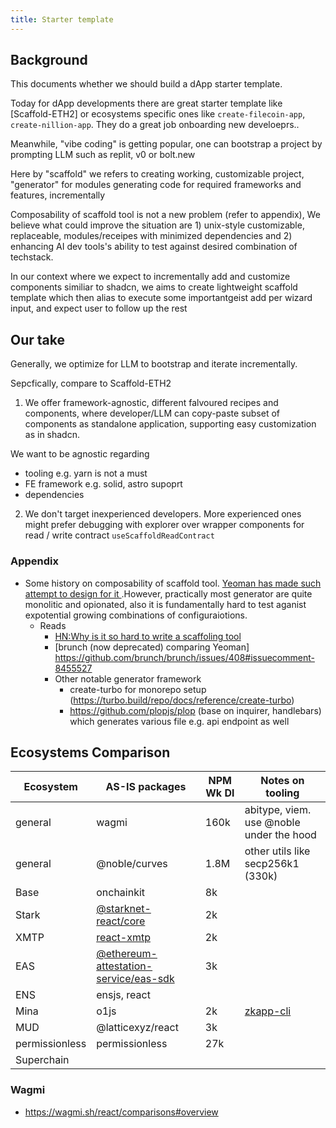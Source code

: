 ```yaml
---
title: Starter template
---
```


## Background


This documents whether we should build a dApp starter template. 

Today for dApp developments there are great starter template like [Scaffold-ETH2] or ecosystems specific ones like `create-filecoin-app`, `create-nillion-app`. They do a great job onboarding new develoeprs.. 

Meanwhile, "vibe coding" is getting popular, one can bootstrap a project by prompting LLM such as replit, v0 or bolt.new


Here by "scaffold" we refers to creating working, customizable project, "generator" for modules generating code for required frameworks and features, incrementally

Composability of scaffold tool is not a new problem (refer to appendix), 
We believe what could improve the situation are 1) unix-style customizable, replaceable, modules/receipes with minimized dependencies and 2) enhancing AI dev tools's ability to test against desired combination of techstack.

In our context where we expect to incrementally add and customize components similiar to shadcn, we aims to create lightweight scaffold template which then alias to execute some importantgeist add <component>  per wizard input, and expect user to follow up the rest 


## Our take

Generally, we optimize for LLM to bootstrap and iterate incrementally. 

Sepcfically, compare to Scaffold-ETH2

1. We offer framework-agnostic, different falvoured recipes and components, where developer/LLM can copy-paste subset of components as standalone application, supporting easy customization as in shadcn. 

We want to be agnostic regarding 
- tooling e.g. yarn is not a must
- FE framework e.g. solid, astro supoprt
- dependencies

2. We don't target inexperienced developers.  More experienced ones might prefer debugging with explorer over wrapper components for read / write contract `useScaffoldReadContract`


### Appendix

- Some history on composability of scaffold tool. 
[Yeoman has made such attempt to design for it ](https://yeoman.io/authoring/composability).However, practically most generator are quite monolitic and opionated, also it is fundamentally hard to test aganist expotential growing combinations of configuraiotions. 
  - Reads
    - [HN:Why is it so hard to write a scaffoling tool](https://news.ycombinator.com/item?id=33079544)
    - [brunch (now deprecated) comparing Yeoman] https://github.com/brunch/brunch/issues/408#issuecomment-8455527
    - Other notable generator framework
      - create-turbo for monorepo setup (https://turbo.build/repo/docs/reference/create-turbo)
      - https://github.com/plopjs/plop (base on inquirer, handlebars) which generates various file e.g. api endpoint as well




## Ecosystems Comparison


| Ecosystem      | AS-IS packages                                                                                                                                                  | NPM Wk Dl | Notes on tooling                                                                |
| -------------- | --------------------------------------------------------------------------------------------------------------------------------------------------------------- | --------- | ------------------------------------------------------------------------------- |
| general        | wagmi                                                                                                                                                           | 160k      | abitype, viem. use @noble under the hood                                        |
| general        | @noble/curves                                                                                                                                                   | 1.8M      | other utils like secp256k1  (330k)                                              |
| Base           | onchainkit                                                                                                                                                      | 8k        |                                                                                 |
| Stark          | [@starknet-react/core](https://www.npmjs.com/package/@starknet-react/core)                                                                                      | 2k        |                                                                                 |
| XMTP           | [react-xmtp](https://www.google.com/search?q=xmtp-react&oq=xmtp-react&gs_lcrp=EgZjaHJvbWUyBggAEEUYOTIGCAEQLhhA0gEIMTY5N2owajGoAgCwAgA&sourceid=chrome&ie=UTF-8) | 2k        |                                                                                 |
| EAS            | [@ethereum-attestation-service/eas-sdk](@ethereum-attestation-service/eas-sdk)                                                                                  | 3k        |                                                                                 |
| ENS            | ensjs, react                                                                                                                                                    |           |                                                                                 |
| Mina           | o1js                                                                                                                                                            | 2k        | [zkapp-cli](https://docs.minaprotocol.com/zkapps/tutorials/zkapp-ui-with-react) |
| MUD            | @latticexyz/react                                                                                                                                               | 3k        |                                                                                 |
| permissionless | permissionless                                                                                                                                                  | 27k       |                                                                                 |
| Superchain     |                                                                                                                                                                 |           |                                                                                 |


### Wagmi
- https://wagmi.sh/react/comparisons#overview